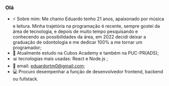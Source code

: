 ### Olá


- ⚡ Sobre mim: Me chamo Eduardo tenho 21 anos, apaixonado por música e leitura. Minha trajetória na programação é recente, sempre gostei da área de tecnologia, e depois de muito tempo pesquisando e conhecendo as possibilidades da área, em 2022 decidi deixar a graduação de odontologia e me dedicar 100% a me tornar um programador;
- 🌱 Atualmente estudo na Cubos Academy e também na PUC-PR(ADS);
- 📊 tecnologias mais usadas: React e Node.js ;
- 📩 email: eduardortm0@gmail.com;
- 💻 Procuro desempenhar a função de desenvolvedor frontend, backend ou fullstack.
